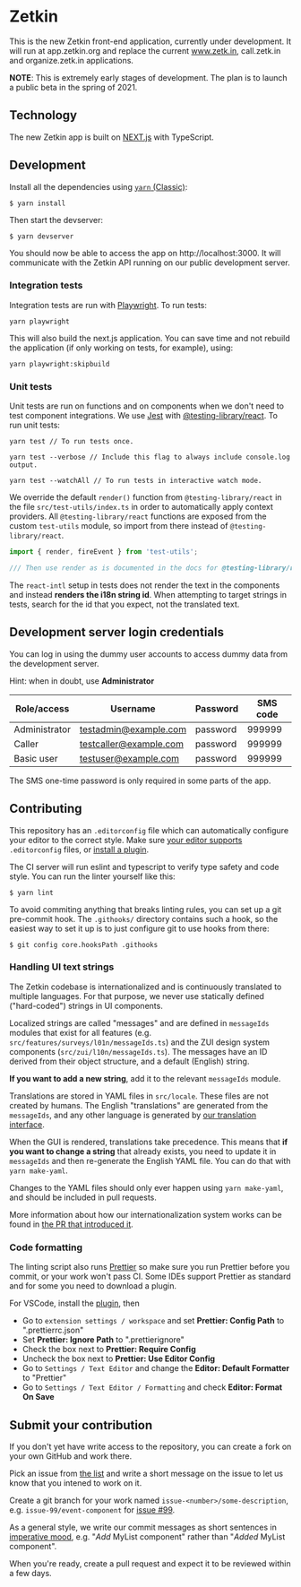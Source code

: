 # Zetkin

This is the new Zetkin front-end application, currently under development. It
will run at app.zetkin.org and replace the current www.zetk.in, call.zetk.in and
organize.zetk.in applications.

**NOTE**: This is extremely early stages of development. The plan is to launch a
public beta in the spring of 2021.

## Technology

The new Zetkin app is built on [NEXT.js](https://nextjs.org) with TypeScript.

## Development

Install all the dependencies using [`yarn` (Classic)](https://classic.yarnpkg.com):

```
$ yarn install
```

Then start the devserver:

```
$ yarn devserver
```

You should now be able to access the app on http://localhost:3000. It will
communicate with the Zetkin API running on our public development server.

### Integration tests

Integration tests are run with [Playwright](https://playwright.dev/docs/intro). To run tests:

```
yarn playwright
```

This will also build the next.js application. You can save time and not rebuild the application (if only working on tests, for example), using:

```
yarn playwright:skipbuild
```

### Unit tests

Unit tests are run on functions and on components when we don't need to test component integrations. We use [Jest](https://jestjs.io/docs/getting-started) with [@testing-library/react](https://testing-library.com/docs/react-testing-library/intro/). To run unit tests:

```
yarn test // To run tests once.

yarn test --verbose // Include this flag to always include console.log output.

yarn test --watchAll // To run tests in interactive watch mode.
```

We override the default `render()` function from `@testing-library/react` in the file `src/test-utils/index.ts` in order to automatically apply context providers. All `@testing-library/react` functions are exposed from the custom `test-utils` module, so import from there instead of `@testing-library/react`.

```js
import { render, fireEvent } from 'test-utils';

/// Then use render as is documented in the docs for @testing-library/react.
```

The `react-intl` setup in tests does not render the text in the components and instead **renders the i18n string id**. When attempting to target strings in tests, search for the id that you expect, not the translated text.

## Development server login credentials

You can log in using the dummy user accounts to access dummy data from the
development server.

Hint: when in doubt, use **Administrator**

| Role/access   | Username               | Password | SMS code |
| ------------- | ---------------------- | -------- | -------- |
| Administrator | testadmin@example.com  | password | 999999   |
| Caller        | testcaller@example.com | password | 999999   |
| Basic user    | testuser@example.com   | password | 999999   |

The SMS one-time password is only required in some parts of the app.

## Contributing

This repository has an `.editorconfig` file which can automatically configure
your editor to the correct style. Make sure [your editor supports](https://editorconfig.org/#pre-installed)
`.editorconfig` files, or [install a plugin](https://editorconfig.org/#download).

The CI server will run eslint and typescript to verify type safety and code
style. You can run the linter yourself like this:

```
$ yarn lint
```

To avoid commiting anything that breaks linting rules, you can set up a git
pre-commit hook. The `.githooks/` directory contains such a hook, so the easiest
way to set it up is to just configure git to use hooks from there:

```
$ git config core.hooksPath .githooks
```

### Handling UI text strings
The Zetkin codebase is internationalized and is continuously translated to multiple
languages. For that purpose, we never use statically defined ("hard-coded") strings
in UI components.

Localized strings are called "messages" and are defined in `messageIds` modules that
exist for all features (e.g. `src/features/surveys/l01n/messageIds.ts`) and the ZUI design
system components (`src/zui/l10n/messageIds.ts`). The messages have an ID derived
from their object structure, and a default (English) string.

**If you want to add a new string**, add it to the relevant `messageIds` module.

Translations are stored in YAML files in `src/locale`. These files are not created by
humans. The English "translations" are generated from the `messageIds`, and any other
language is generated by [our translation interface](https://translate.zetkin.org).

When the GUI is rendered, translations take precedence. This means that **if you want
to change a string** that already exists, you need to update it in `messageIds` and
then re-generate the English YAML file. You can do that with `yarn make-yaml`.

Changes to the YAML files should only ever happen using `yarn make-yaml`, and should
be included in pull requests.

More information about how our internationalization system works can be found in
[the PR that introduced it](https://github.com/zetkin/app.zetkin.org/pull/1048).

### Code formatting

The linting script also runs [Prettier](https://prettier.io) so make sure you run Prettier before you commit, or your work won't pass CI. Some IDEs support Prettier as standard and for some you need to download a plugin.

For VSCode, install the [plugin](https://marketplace.visualstudio.com/items?itemName=esbenp.prettier-vscode), then

- Go to `extension settings / workspace` and set **Prettier: Config Path** to ".prettierrc.json"
- Set **Prettier: Ignore Path** to ".prettierignore"
- Check the box next to **Prettier: Require Config**
- Uncheck the box next to **Prettier: Use Editor Config**
- Go to `Settings / Text Editor` and change the **Editor: Default Formatter** to "Prettier"
- Go to `Settings / Text Editor / Formatting` and check **Editor: Format On Save**

## Submit your contribution

If you don't yet have write access to the repository, you can create a fork
on your own GitHub and work there.

Pick an issue from [the list](https://github.com/zetkin/app.zetkin.org/issues)
and write a short message on the issue to let us know that you intened to work
on it.

Create a git branch for your work named `issue-<number>/some-description`, e.g.
`issue-99/event-component` for [issue #99](https://github.com/zetkin/app.zetkin.org/issues/99).

As a general style, we write our commit messages as short sentences in
[imperative mood](https://en.wikipedia.org/wiki/Imperative_mood), e.g. "_Add_
MyList component" rather than "_Added_ MyList component".

When you're ready, create a pull request and expect it to be reviewed within
a few days.
